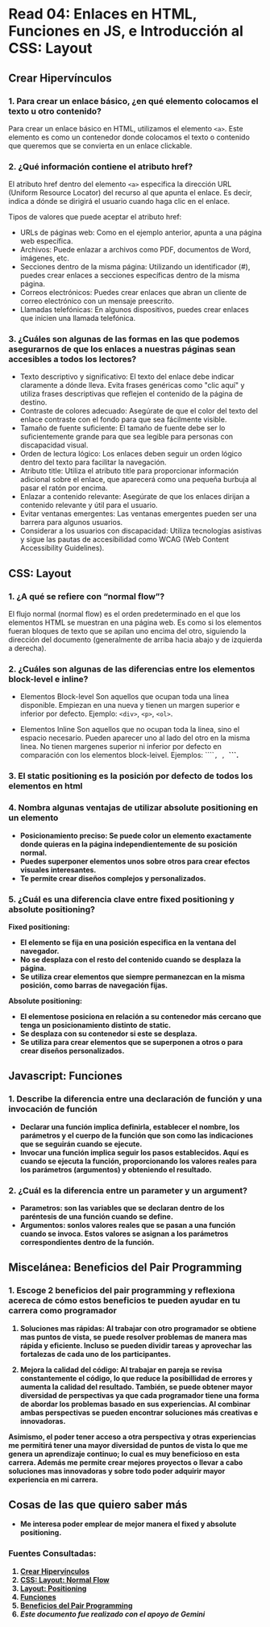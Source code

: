 # Read 04: Enlaces en HTML, Funciones en JS, e Introducción al CSS: Layout

## Crear Hipervínculos

### 1. Para crear un enlace básico, ¿en qué elemento colocamos el texto u otro contenido?

Para crear un enlace básico en HTML, utilizamos el elemento ```<a>```. Este elemento es como un contenedor donde colocamos el texto o contenido que queremos que se convierta en un enlace clickable.

### 2. ¿Qué información contiene el atributo href?

El atributo href dentro del elemento ```<a>``` especifica la dirección URL (Uniform Resource Locator) del recurso al que apunta el enlace. Es decir, indica a dónde se dirigirá el usuario cuando haga clic en el enlace.

Tipos de valores que puede aceptar el atributo href:

* URLs de páginas web: Como en el ejemplo anterior, apunta a una página web específica.
* Archivos: Puede enlazar a archivos como PDF, documentos de Word, imágenes, etc.
* Secciones dentro de la misma página: Utilizando un identificador (#), puedes crear enlaces a secciones específicas dentro de la misma página.
* Correos electrónicos: Puedes crear enlaces que abran un cliente de correo electrónico con un mensaje preescrito.
* Llamadas telefónicas: En algunos dispositivos, puedes crear enlaces que inicien una llamada telefónica.

### 3. ¿Cuáles son algunas de las formas en las que podemos asegurarnos de que los enlaces a nuestras páginas sean accesibles a todos los lectores?

* Texto descriptivo y significativo: El texto del enlace debe indicar claramente a dónde lleva. Evita frases genéricas como "clic aquí" y utiliza frases descriptivas que reflejen el contenido de la página de destino.
* Contraste de colores adecuado: Asegúrate de que el color del texto del enlace contraste con el fondo para que sea fácilmente visible.
* Tamaño de fuente suficiente: El tamaño de fuente debe ser lo suficientemente grande para que sea legible para personas con discapacidad visual.
* Orden de lectura lógico: Los enlaces deben seguir un orden lógico dentro del texto para facilitar la navegación.
* Atributo title: Utiliza el atributo title para proporcionar información adicional sobre el enlace, que aparecerá como una pequeña burbuja al pasar el ratón por encima.
* Enlazar a contenido relevante: Asegúrate de que los enlaces dirijan a contenido relevante y útil para el usuario.
* Evitar ventanas emergentes: Las ventanas emergentes pueden ser una barrera para algunos usuarios.
* Considerar a los usuarios con discapacidad: Utiliza tecnologías asistivas y sigue las pautas de accesibilidad como WCAG (Web Content Accessibility Guidelines).

## CSS: Layout

### 1. ¿A qué se refiere con “normal flow”?

El flujo normal (normal flow) es el orden predeterminado en el que los elementos HTML se muestran en una página web. Es como si los elementos fueran bloques de texto que se apilan uno encima del otro, siguiendo la dirección del documento (generalmente de arriba hacia abajo y de izquierda a derecha).

### 2. ¿Cuáles son algunas de las diferencias entre los elementos block-level e inline?

* Elementos Block-level
Son aquellos que ocupan toda una linea disponible. Empiezan en una nueva y tienen un margen superior e inferior por defecto. Ejemplo: ```<div>```, ```<p>```, ```<ol>```.

* Elementos Inline
Son aquellos que no ocupan toda la linea, sino el espacio necesario. Pueden aparecer uno al lado del otro en la misma linea. No tienen margenes superior ni inferior por defecto en comparación con los elementos block-leivel. Ejemplos: ````<span>```, ```<a>```, ```<strong>```.

### 3. El **static** positioning es la posición por defecto de todos los elementos en html

### 4. Nombra algunas ventajas de utilizar absolute positioning en un elemento

* Posicionamiento preciso: Se puede color un elemento exactamente donde quieras en la página independientemente de su posición normal.
* Puedes superponer elementos unos sobre otros para crear efectos visuales interesantes.
* Te permite crear diseños complejos y personalizados.

### 5. ¿Cuál es una diferencia clave entre fixed positioning y absolute positioning?

**Fixed positioning:**
* El elemento se fija en una posición especifica en la ventana del navegador.
* No se desplaza con el resto del contenido cuando se desplaza la página.
* Se utiliza crear elementos que siempre permanezcan en la misma posición, como barras de navegación fijas.

**Absolute positioning:**
* El elementose posiciona en relación a su contenedor más cercano que tenga un posicionamiento distinto de static.
* Se desplaza con su contenedor si este se desplaza.
* Se utiliza para crear elementos que se superponen a otros o para crear diseños personalizados.

## Javascript: Funciones

### 1. Describe la diferencia entre una declaración de función y una invocación de función

* Declarar una función implica definirla, establecer el nombre, los parámetros y el cuerpo de la función que son como las indicaciones que se seguirán cuando se ejecute.
* Invocar una función implica seguir los pasos establecidos. Aquí es cuando se ejecuta la función, proporcionando los valores reales para los parámetros (argumentos) y obteniendo el resultado.

### 2. ¿Cuál es la diferencia entre un parameter y un argument?

* Parametros: son las variables que se declaran dentro de los paréntesis de una función cuando se define.
* Argumentos: sonlos valores reales que se pasan a una función cuando se invoca. Estos valores se asignan a los parámetros correspondientes dentro de la función.

## Miscelánea: Beneficios del Pair Programming

### 1. Escoge 2 beneficios del pair programming y reflexiona acereca de cómo estos beneficios te pueden ayudar en tu carrera como programador

1. Soluciones mas rápidas: Al trabajar con otro programador se obtiene mas puntos de vista, se puede resolver problemas de manera mas rápida y eficiente. Incluso se pueden dividir tareas y aprovechar las fortalezas de cada uno de los participantes.

2. Mejora la calidad del código: Al trabajar en pareja se revisa constantemente el código, lo que reduce la posibillidad de errores y aumenta la calidad del resultado. También, se puede obtener mayor diversidad de perspectivas ya que cada programador tiene una forma de abordar los problemas basado en sus experiencias. Al combinar ambas perspectivas se pueden encontrar soluciones más creativas e innovadoras.

Asimismo, el poder tener acceso a otra perspectiva y otras experiencias me permitirá tener una mayor diversidad de puntos de vista lo que me genera un aprendizaje continuo; lo cual es muy beneficioso en esta carrera. Además me permite crear mejores proyectos o llevar a cabo soluciones mas innovadoras y sobre todo poder adquirir mayor experiencia en mi carrera.

## Cosas de las que quiero saber más

* Me interesa poder emplear de mejor manera el fixed y absolute positioning. 

### **Fuentes Consultadas:**

1. [Crear Hipervínculos](https://developer.mozilla.org/es/docs/Learn/HTML/Introduction_to_HTML/Creating_hyperlinks)
2. [CSS: Layout: Normal Flow](https://developer.mozilla.org/es/docs/Learn/CSS/CSS_layout/Normal_Flow)
3. [Layout: Positioning](https://developer.mozilla.org/en-US/docs/Learn/CSS/CSS_layout/Positioning)
4. [Funciones](https://imoralescs.gitbooks.io/javascript/content/funciones.html)
5. [Beneficios del Pair Programming](https://apiumacademy.com/es/beneficios-pair-programming/)
6. *Este documento fue realizado con el apoyo de Gemini*